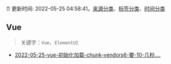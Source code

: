 :alarm_clock: 更新时间: 2022-05-25 04:58:41。[来源分类](../README.md)、[标签分类](../TAGS.md)、[时间分类](../TIMELINE.md)

## Vue


> 关键字：`Vue`、`ElementUI`



- [2022-05-25-vue-初始化加载-chunk-vendors6-要-10-几秒....](https://www.v2ex.com/t/855162) 